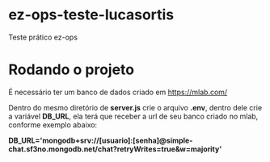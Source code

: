 # ez-ops-teste-lucasortis
Teste prático ez-ops
# Rodando o projeto
É necessário ter um banco de dados criado em https://mlab.com/ 

Dentro do mesmo diretório de **server.js** crie o arquivo **.env**, dentro dele crie a variável **DB_URL**, ela terá que receber a url de seu banco criado no mlab, conforme exemplo abaixo:


**DB_URL='mongodb+srv://[usuario]:[senha]@simple-chat.sf3no.mongodb.net/chat?retryWrites=true&w=majority'**
